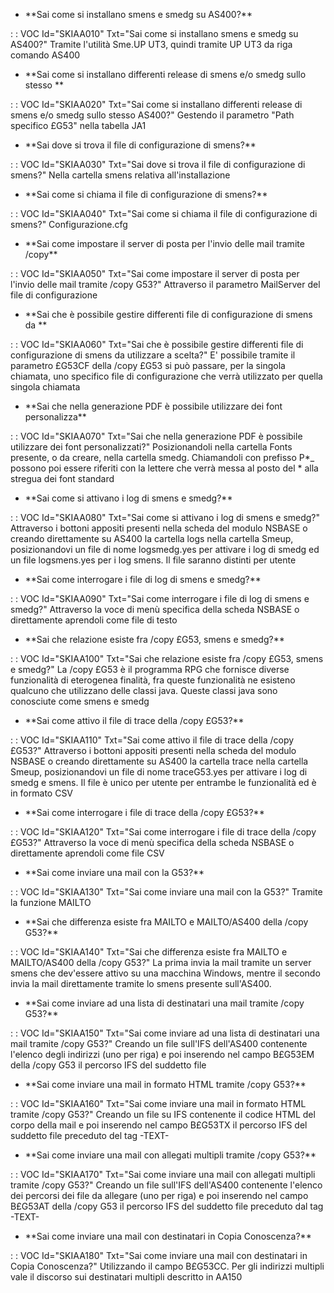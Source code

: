 - \*\*Sai come si installano smens e smedg su AS400?\*\*

 :  : VOC Id="SKIAA010" Txt="Sai come si installano smens e smedg su AS400?"
Tramite l'utilità Sme.UP UT3, quindi tramite UP UT3 da riga comando AS400
- \*\*Sai come si installano differenti release di smens e/o smedg sullo stesso \*\*

 :  : VOC Id="SKIAA020" Txt="Sai come si installano differenti release di smens e/o smedg sullo stesso AS400?"
Gestendo il parametro "Path specifico £G53" nella tabella JA1
- \*\*Sai dove si trova il file di configurazione di smens?\*\*

 :  : VOC Id="SKIAA030" Txt="Sai dove si trova il file di configurazione di smens?"
Nella cartella smens relativa all'installazione
- \*\*Sai come si chiama il file di configurazione di smens?\*\*

 :  : VOC Id="SKIAA040" Txt="Sai come si chiama il file di configurazione di smens?"
Configurazione.cfg
- \*\*Sai come impostare il server di posta per l'invio delle mail tramite /copy\*\*

 :  : VOC Id="SKIAA050" Txt="Sai come impostare il server di posta per l'invio delle mail tramite /copy G53?"
Attraverso il parametro MailServer del file di configurazione
- \*\*Sai che è possibile gestire differenti file di configurazione di smens da \*\*

 :  : VOC Id="SKIAA060" Txt="Sai che è possibile gestire differenti file di configurazione di smens da utilizzare a scelta?"
E' possibile tramite il parametro £G53CF della /copy £G53 si può passare, per la singola chiamata, uno specifico file di configurazione che verrà utilizzato per quella singola chiamata
- \*\*Sai che nella generazione PDF è possibile utilizzare dei font personalizza\*\*

 :  : VOC Id="SKIAA070" Txt="Sai che nella generazione PDF è possibile utilizzare dei font personalizzati?"
Posizionandoli nella cartella Fonts presente, o da creare, nella cartella smedg. Chiamandoli con prefisso P\*_ possono poi essere riferiti con la lettere che verrà messa al posto del \* alla stregua dei font standard
- \*\*Sai come si attivano i log di smens e smedg?\*\*

 :  : VOC Id="SKIAA080" Txt="Sai come si attivano i log di smens e smedg?"
Attraverso i bottoni appositi presenti nella scheda del modulo NSBASE o creando direttamente su AS400 la cartella logs nella cartella Smeup, posizionandovi un file di nome logsmedg.yes per attivare i log di smedg ed un file logsmens.yes per i log smens. Il file saranno distinti per utente
- \*\*Sai come interrogare i file di log di smens e smedg?\*\*

 :  : VOC Id="SKIAA090" Txt="Sai come interrogare i file di log di smens e smedg?"
Attraverso la voce di menù specifica della scheda NSBASE o direttamente aprendoli come file di testo
- \*\*Sai che relazione esiste fra /copy £G53, smens e smedg?\*\*

 :  : VOC Id="SKIAA100" Txt="Sai che relazione esiste fra /copy £G53, smens e smedg?"
La /copy £G53 è il programma RPG che fornisce diverse funzionalità di eterogenea finalità, fra queste funzionalità ne esisteno qualcuno che utilizzano delle classi java. Queste classi java sono conosciute come smens e smedg
- \*\*Sai come attivo il file di trace della /copy £G53?\*\*

 :  : VOC Id="SKIAA110" Txt="Sai come attivo il file di trace della /copy £G53?"
Attraverso i bottoni appositi presenti nella scheda del modulo NSBASE o creando direttamente su AS400 la cartella trace nella cartella Smeup, posizionandovi un file di nome traceG53.yes per attivare i log di smedg e smens. Il file è unico per utente per entrambe le funzionalità ed è in formato CSV
- \*\*Sai come interrogare i file di trace della /copy £G53?\*\*

 :  : VOC Id="SKIAA120" Txt="Sai come interrogare i file di trace della /copy £G53?"
Attraverso la voce di menù specifica della scheda NSBASE o direttamente aprendoli come file CSV
- \*\*Sai come inviare una mail con la G53?\*\*

 :  : VOC Id="SKIAA130" Txt="Sai come inviare una mail con la G53?"
Tramite la funzione MAILTO
- \*\*Sai che differenza esiste fra MAILTO e MAILTO/AS400 della /copy G53?\*\*

 :  : VOC Id="SKIAA140" Txt="Sai che differenza esiste fra MAILTO e MAILTO/AS400 della /copy G53?"
La prima invia la mail tramite un server smens che dev'essere attivo su una macchina Windows, mentre il secondo invia la mail direttamente tramite lo smens presente sull'AS400.
- \*\*Sai come inviare ad una lista di destinatari una mail tramite /copy G53?\*\*

 :  : VOC Id="SKIAA150" Txt="Sai come inviare ad una lista di destinatari una mail tramite /copy G53?"
Creando un file sull'IFS dell'AS400 contenente l'elenco degli indirizzi (uno per riga) e poi inserendo nel campo B£G53EM della /copy G53 il percorso IFS del suddetto file
- \*\*Sai come inviare una mail in formato HTML tramite /copy G53?\*\*

 :  : VOC Id="SKIAA160" Txt="Sai come inviare una mail in formato HTML tramite /copy G53?"
Creando un file su IFS contenente il codice HTML del corpo della mail e poi inserendo nel campo B£G53TX il percorso IFS del suddetto file preceduto del tag -TEXT-
- \*\*Sai come inviare una mail con allegati multipli tramite /copy G53?\*\*

 :  : VOC Id="SKIAA170" Txt="Sai come inviare una mail con allegati multipli tramite /copy G53?"
Creando un file sull'IFS dell'AS400 contenente l'elenco dei percorsi dei file da allegare (uno per riga) e poi inserendo nel campo B£G53AT della /copy G53 il percorso IFS del suddetto file preceduto dal tag -TEXT-
- \*\*Sai come inviare una mail con destinatari in Copia Conoscenza?\*\*

 :  : VOC Id="SKIAA180" Txt="Sai come inviare una mail con destinatari in Copia Conoscenza?"
Utilizzando il campo B£G53CC. Per gli indirizzi multipli vale il discorso sui destinatari multipli descritto in AA150
